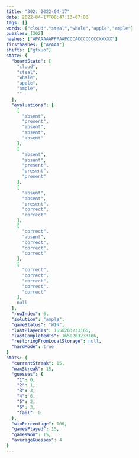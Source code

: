 ```yaml
---
title: "302: 2022-04-17"
date: 2022-04-17T06:47:13-07:00
tags: []
words: ["cloud","steal","whale","apple","ample"]
puzzles: [302]
hashes: ["APAAAAAPPPAAPCCCACCCCCCCCXXXXX"]
firsthashes: ["APAAA"]
shifts: ["gtxuo"]
state: {
  "boardState": [
    "cloud",
    "steal",
    "whale",
    "apple",
    "ample",
    ""
  ],
  "evaluations": [
    [
      "absent",
      "present",
      "absent",
      "absent",
      "absent"
    ],
    [
      "absent",
      "absent",
      "present",
      "present",
      "present"
    ],
    [
      "absent",
      "absent",
      "present",
      "correct",
      "correct"
    ],
    [
      "correct",
      "absent",
      "correct",
      "correct",
      "correct"
    ],
    [
      "correct",
      "correct",
      "correct",
      "correct",
      "correct"
    ],
    null
  ],
  "rowIndex": 5,
  "solution": "ample",
  "gameStatus": "WIN",
  "lastPlayedTs": 1650203233166,
  "lastCompletedTs": 1650203233166,
  "restoringFromLocalStorage": null,
  "hardMode": true
}
stats: {
  "currentStreak": 15,
  "maxStreak": 15,
  "guesses": {
    "1": 0,
    "2": 1,
    "3": 3,
    "4": 6,
    "5": 2,
    "6": 3,
    "fail": 0
  },
  "winPercentage": 100,
  "gamesPlayed": 15,
  "gamesWon": 15,
  "averageGuesses": 4
}
---
```


<!-- more -->
